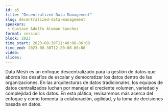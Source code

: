 ```yaml
---
id: a5
title: "Decentralized Data Management"
slug: decentralized-data-management
speakers:
 - Gustavo Adolfo Aleman Sanchez
format: session
block: 2023
time_start: 2023-08-30T11:40:00-06:00
time_end: 2023-08-30T12:20:00-06:00
video:
slides:
---
```


Data Mesh es un enfoque descentralizado para la gestión de datos que aborda los desafíos de escalar y democratizar los datos dentro de las organizaciones. En las arquitecturas de datos tradicionales, los equipos de datos centralizados luchan por manejar el creciente volumen, variedad y complejidad de los datos. En esta plática, revisaremos más acerca del enfoque y como fomenta la colaboración, agilidad, y la toma de decisiones basada en datos.